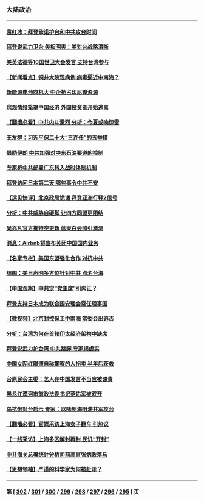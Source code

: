 ### 大陆政治
---
#### [袁红冰：拜登承诺护台和中共攻台时间](../../pages/ncid277/n13744152.md) 
#### [拜登说武力卫台 矢板明夫：美对台战略清晰](../../pages/ncid277/n13744095.md) 
#### [美英法德等10国世卫大会发言 支持台湾参与](../../pages/ncid277/n13743925.md) 
#### [【新闻看点】铜井大院现病例 病毒逼近中南海？](../../pages/ncid277/n13743659.md) 
#### [新能源电池商机大 中企抢占印尼镍资源](../../pages/ncid277/n13744063.md) 
#### [悲观情绪笼罩中国经济 外国投资者开始逃离](../../pages/ncid277/n13743825.md) 
#### [【翻墙必看】中共内斗激烈 分析：今夏或响惊雷](../../pages/ncid277/n13743926.md) 
#### [王友群：习近平保二十大“三连任”的五举措](../../pages/ncid277/n13743840.md) 
#### [借助伊朗 中共加强对中东石油要道的控制](../../pages/ncid277/n13743911.md) 
#### [专家析中共部署广东转入战时体制机制](../../pages/ncid277/n13743850.md) 
#### [拜登访问日本第二天 哪些事令中共不安](../../pages/ncid277/n13743822.md) 
#### [【远见快评】北京政局诡谲 拜登亚洲行释2信号](../../pages/ncid277/n13743807.md) 
#### [分析：中共威胁自砸脚 让四方同盟更团结](../../pages/ncid277/n13743783.md) 
#### [吴亦凡官方推特突更新 蓝天白云照引猜测](../../pages/ncid277/n13743808.md) 
#### [消息：Airbnb将宣布关闭中国国内业务](../../pages/ncid277/n13743811.md) 
#### [【名家专栏】美国东盟强化合作 对抗中共](../../pages/ncid277/n13743580.md) 
#### [组图：美日声明多方位针对中共 点名台海](../../pages/ncid277/n13743686.md) 
#### [【中国观察】中共定“党主席”引内讧？](../../pages/ncid277/n13743624.md) 
#### [拜登支持日本成为联合国安理会常任理事国](../../pages/ncid277/n13743703.md) 
#### [【微视频】北京封控保卫中南海 常委会出逃否](../../pages/ncid277/n13743655.md) 
#### [分析：台湾为何在首轮印太经济架构中缺席](../../pages/ncid277/n13743557.md) 
#### [拜登说武力护台湾 中共跳脚 专家揭虚实](../../pages/ncid277/n13743620.md) 
#### [中国女网红曝遭自称警察的人拐卖 半年后获救](../../pages/ncid277/n13743517.md) 
#### [台原民会主委：艺人在中国发言不当应被谴责](../../pages/ncid277/n13743377.md) 
#### [黑龙江漠河市前政法委书记范佑军被双开](../../pages/ncid277/n13743493.md) 
#### [乌抗俄对台启示 专家：以陆制海阻滞共军攻台](../../pages/ncid277/n13743150.md) 
#### [【翻墙必看】官媒采访上海女子翻车 引热议](../../pages/ncid277/n13743168.md) 
#### [【一线采访】上海多区解封再封 民讥“开封”](../../pages/ncid277/n13743050.md) 
#### [中共海关总署统计分析司前高官张炳政落马](../../pages/ncid277/n13743152.md) 
#### [【思想领袖】严谨的科学家为何被赶走？](../../pages/ncid277/n13738767.md) 

---
#### 第 [ [302](./302.md) / [301](./301.md) / [300](./300.md) / [299](./299.md) / [298](./298.md) / [297](./297.md) / [296](./296.md) / [295](./295.md) ] 页
